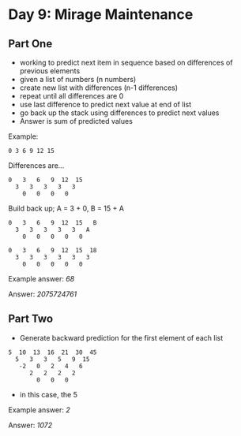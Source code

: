 # Day 9: Mirage Maintenance

## Part One

- working to predict next item in sequence based on differences of previous elements
- given a list of numbers (n numbers)
- create new list with differences (n-1 differences)
- repeat until all differences are 0
- use last difference to predict next value at end of list
- go back up the stack using differences to predict next values
- Answer is sum of predicted values

Example:

```
0 3 6 9 12 15
```

Differences are...

```
0   3   6   9  12  15
  3   3   3   3   3
    0   0   0   0
```

Build back up; A = 3 + 0, B = 15 + A

```
0   3   6   9  12  15   B
  3   3   3   3   3   A
    0   0   0   0   0
```


```
0   3   6   9  12  15  18
  3   3   3   3   3   3
    0   0   0   0   0
```

Example answer: _68_

Answer: _2075724761_

## Part Two

- Generate backward prediction for the first element of each list

```
5  10  13  16  21  30  45
  5   3   3   5   9  15
   -2   0   2   4   6
      2   2   2   2
        0   0   0
```

- in this case, the 5

Example answer: _2_

Answer: _1072_